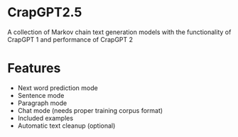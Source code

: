 # CrapGPT2.5
A collection of Markov chain text generation models with the functionality of CrapGPT 1 and performance of CrapGPT 2

# Features

- Next word prediction mode
- Sentence mode
- Paragraph mode
- Chat mode (needs proper training corpus format)
- Included examples
- Automatic text cleanup (optional)
